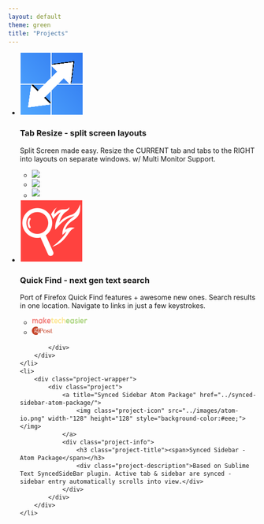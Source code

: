 ```yaml
---
layout: default
theme: green
title: "Projects"
---
```

<ul>
	<li>
		<div class="project-wrapper">
			<div class="project">
				<a title="Tab Resize - split screen layouts" href="../tab-resize-2-dot-0-split-screen-layouts/">
					<img class="project-icon" src="../images/icon128.png" width-"128" height="128"></img>
				</a>
				<div class="project-info">
					<h3 class="project-title"><span>Tab Resize - split screen layouts</span></h3>
					<div class="project-description">Split Screen made easy. Resize the CURRENT tab and tabs to the RIGHT into layouts on separate windows. w/ Multi Monitor Support.</div>
					<ul class="project-press">
						<li><a title="lifehacker: tab resize automatically organizes tabs into preset layouts" href="http://lifehacker.com/tab-resize-automatically-organizes-tabs-into-preset-lay-1306865451"><img height="17" src="http://c.kinja-static.com/assets/images/logos/navbar/logo-lifehacker.png"></a></li>
						<li><a title="cnet: how to split chrome tabs into multiple windows" href="http://www.cnet.com/how-to/split-chrome-tabs-into-multiwindow-preset-layouts-with-tab-resize/"><img height="17" src="http://cnet4.cbsistatic.com/fly/1095-fly/bundles/cnetcss/images/core/logo-masthead@2x.png"></a></li>
						<li><a title="makeuseof: view multiple tabs at once" href="http://www.makeuseof.com/tag/easily-view-multiple-tabs-at-once-with-these-chrome-extensions/"><img style="margin-bottom:3px;" height="13" src="http://cdn.makeuseof.com/wp-content/themes/makeuseof2014/images/makeuseof.png?bd76e7"></a></li>
					</ul>
				</div>
			</div>
		</div>
	</li>
	<li>
		<div class="project-wrapper">
			<div class="project">
				<a title="Quick Find - next gen text search" href="../quick-find-text-search/">
					<img class="project-icon" src="../images/quickFind/icon128.png" width-"128" height="128"></img>
				</a>
				<div class="project-info">
					<h3 class="project-title"><span>Quick Find - next gen text search</span></h3>
					<div class="project-description">Port of Firefox Quick Find features + awesome new ones. Search results in one location. Navigate to links in just a few keystrokes.</div>
					<ul class="project-press">
						<li><a title="maketecheasier: how to Enable the Firefox Quick Find Feature in Google Chrome" href="http://www.maketecheasier.com/port-firefox-quick-find-chrome/"><img height="17" src="../images/maketecheasier.png"></a></li>
						<li><a title="groovypost: search Web Pages Easier in Chrome with Quick Find" href="http://www.groovypost.com/howto/quick-find-google-chrome/"><img height="17" src="../images/gpost.png"></a></li>
					</ul>
				</div>

			</div>
		</div>
	</li>
	<li>
		<div class="project-wrapper">
			<div class="project">
				<a title="Synced Sidebar Atom Package" href="../synced-sidebar-atom-package/">
					<img class="project-icon" src="../images/atom-io.png" width-"128" height="128" style="background-color:#eee;"></img>
				</a>
				<div class="project-info">
					<h3 class="project-title"><span>Synced Sidebar - Atom Package</span></h3>
					<div class="project-description">Based on Sublime Text SyncedSideBar plugin. Active tab & sidebar are synced - sidebar entry automatically scrolls into view.</div>
				</div>
			</div>
		</div>
	</li>
</ul>
